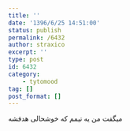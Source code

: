 ```yaml
---
title: ''
date: '1396/6/25 14:51:00'
status: publish
permalink: /6432
author: straxico
excerpt: ''
type: post
id: 6432
category:
    - tytomood
tag: []
post_format: []
---
```

میگفت من یه تیمم که خوشحالی هدفشه
